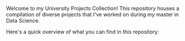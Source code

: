 Welcome to my University Projects Collection! 
This repository houses a compilation of diverse projects that I've worked on during my master in Data Science.

Here's a quick overview of what you can find in this repository:


